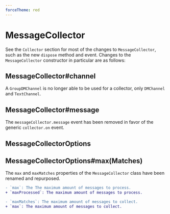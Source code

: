 ```yaml
---
forceTheme: red
---
```


# MessageCollector

See the `Collector` section for most of the changes to `MessageCollector`, such as the new `dispose` method and event.  Changes to the `MessageCollector` constructor in particular are as follows:

## MessageCollector#channel

A `GroupDMChannel` is no longer able to be used for a collector, only `DMChannel` and `TextChannel`.

## MessageCollector#message

The `messageCollector.message` event has been removed in favor of the generic `collector.on` event.

## MessageCollectorOptions

## MessageCollectorOptions#max(Matches)

The `max` and `maxMatches` properties of the `MessageCollector` class have been renamed and repurposed.

```diff
- `max`: The The maximum amount of messages to process.
+ `maxProcessed`: The maximum amount of messages to process.

- `maxMatches`: The maximum amount of messages to collect.
+ `max`: The maximum amount of messages to collect.
```